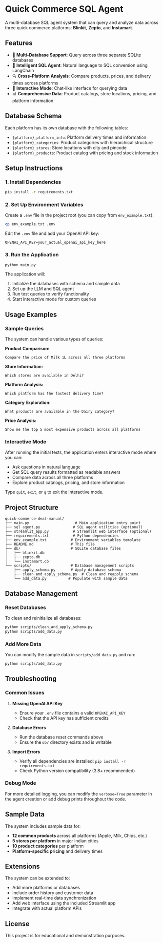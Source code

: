 # Quick Commerce SQL Agent

A multi-database SQL agent system that can query and analyze data across three quick commerce platforms: **Blinkit**, **Zepto**, and **Instamart**.

## Features

- 🚀 **Multi-Database Support**: Query across three separate SQLite databases
- 🤖 **Intelligent SQL Agent**: Natural language to SQL conversion using LangChain
- 🔍 **Cross-Platform Analysis**: Compare products, prices, and delivery times across platforms
- 💬 **Interactive Mode**: Chat-like interface for querying data
- 📊 **Comprehensive Data**: Product catalogs, store locations, pricing, and platform information

## Database Schema

Each platform has its own database with the following tables:
- `{platform}_platform_info`: Platform delivery times and information
- `{platform}_categories`: Product categories with hierarchical structure
- `{platform}_stores`: Store locations with city and pincode
- `{platform}_products`: Product catalog with pricing and stock information

## Setup Instructions

### 1. Install Dependencies

```bash
pip install -r requirements.txt
```

### 2. Set Up Environment Variables

Create a `.env` file in the project root (you can copy from `env_example.txt`):

```bash
cp env_example.txt .env
```

Edit the `.env` file and add your OpenAI API key:

```
OPENAI_API_KEY=your_actual_openai_api_key_here
```

### 3. Run the Application

```bash
python main.py
```

The application will:
1. Initialize the databases with schema and sample data
2. Set up the LLM and SQL agent
3. Run test queries to verify functionality
4. Start interactive mode for custom queries

## Usage Examples

### Sample Queries

The system can handle various types of queries:

**Product Comparison:**
```
Compare the price of Milk 1L across all three platforms
```

**Store Information:**
```
Which stores are available in Delhi?
```

**Platform Analysis:**
```
Which platform has the fastest delivery time?
```

**Category Exploration:**
```
What products are available in the Dairy category?
```

**Price Analysis:**
```
Show me the top 5 most expensive products across all platforms
```

### Interactive Mode

After running the initial tests, the application enters interactive mode where you can:
- Ask questions in natural language
- Get SQL query results formatted as readable answers
- Compare data across all three platforms
- Explore product catalogs, pricing, and store information

Type `quit`, `exit`, or `q` to exit the interactive mode.

## Project Structure

```
quick-commerce-deal-manual/
├── main.py                     # Main application entry point
├── sql_agent.py               # SQL agent utilities (optional)
├── streamlit_app.py           # Streamlit web interface (optional)
├── requirements.txt           # Python dependencies
├── env_example.txt           # Environment variables template
├── README.md                 # This file
├── db/                       # SQLite database files
│   ├── blinkit.db
│   ├── zepto.db
│   └── instamart.db
└── scripts/                  # Database management scripts
    ├── apply_schema.py       # Apply database schema
    ├── clean_and_apply_schema.py  # Clean and reapply schema
    └── add_data.py          # Populate with sample data
```

## Database Management

### Reset Databases

To clean and reinitialize all databases:

```bash
python scripts/clean_and_apply_schema.py
python scripts/add_data.py
```

### Add More Data

You can modify the sample data in `scripts/add_data.py` and run:

```bash
python scripts/add_data.py
```

## Troubleshooting

### Common Issues

1. **Missing OpenAI API Key**
   - Ensure your `.env` file contains a valid `OPENAI_API_KEY`
   - Check that the API key has sufficient credits

2. **Database Errors**
   - Run the database reset commands above
   - Ensure the `db/` directory exists and is writable

3. **Import Errors**
   - Verify all dependencies are installed: `pip install -r requirements.txt`
   - Check Python version compatibility (3.8+ recommended)

### Debug Mode

For more detailed logging, you can modify the `verbose=True` parameter in the agent creation or add debug prints throughout the code.

## Sample Data

The system includes sample data for:
- **12 common products** across all platforms (Apple, Milk, Chips, etc.)
- **5 stores per platform** in major Indian cities
- **10 product categories** per platform
- **Platform-specific pricing** and delivery times

## Extensions

The system can be extended to:
- Add more platforms or databases
- Include order history and customer data
- Implement real-time data synchronization
- Add web interface using the included Streamlit app
- Integrate with actual platform APIs

## License

This project is for educational and demonstration purposes. 